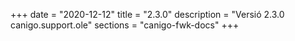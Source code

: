 +++
date        = "2020-12-12"
title       = "2.3.0"
description = "Versió 2.3.0 canigo.support.ole"
sections    = "canigo-fwk-docs"
+++